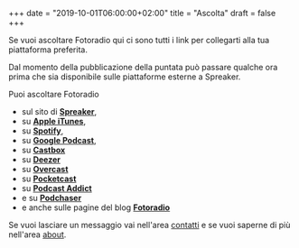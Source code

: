 +++
date = "2019-10-01T06:00:00+02:00"
title = "Ascolta"
draft = false
+++

Se vuoi ascoltare Fotoradio qui ci sono tutti i link per collegarti alla tua piattaforma preferita.

Dal momento della pubblicazione della puntata può passare qualche ora prima che sia disponibile sulle piattaforme esterne a Spreaker.

Puoi ascoltare Fotoradio

- sul sito di <a href="https://www.spreaker.com/show/fotoradio-un-podcast-sulle-fotografie">**Spreaker**</a>,
- su <a target="blank" href="https://podcasts.apple.com/it/podcast/fotoradio-un-podcast-sulle-fotografie/id1473090985">**Apple iTunes**</a>,
- su <a target="blank" href="https://open.spotify.com/show/3dzBBFOJD2gaz2pRdhlzYh">**Spotify**</a>,
- su <a target="blank" href="https://www.google.com/podcasts?feed=aHR0cHM6Ly93d3cuc3ByZWFrZXIuY29tL3Nob3cvMzYwNzI4OS9lcGlzb2Rlcy9mZWVk">**Google Podcast**</a>,
- su <a target="blank" href="https://castbox.fm/channel/Fotoradio-un-podcast-sulle-fotografie-id2203635?country=it">**Castbox**</a>
- su <a target="blank" href="https://www.deezer.com/it/show/419562">**Deezer**</a>
- su <a target="blank" href="https://overcast.fm/itunes1473090985">**Overcast**</a>
- su <a target="blank" href="https://pca.st/itunes/1473090985">**Pocketcast**</a>
- su <a target="blank" href="https://podcastaddict.com/podcast/2413816">**Podcast Addict**</a>
- e su <a target="blank" href="https://www.podchaser.com/podcasts/fotoradio-un-podcast-sulle-fot-894285">**Podchaser**</a>
- e anche sulle pagine del blog <a target="blank" href="/">**Fotoradio**</a>

Se vuoi lasciare un messaggio vai nell'area <a href="/contact/">contatti</a> e se vuoi saperne di più nell'area <a href="/about/">about</a>.
